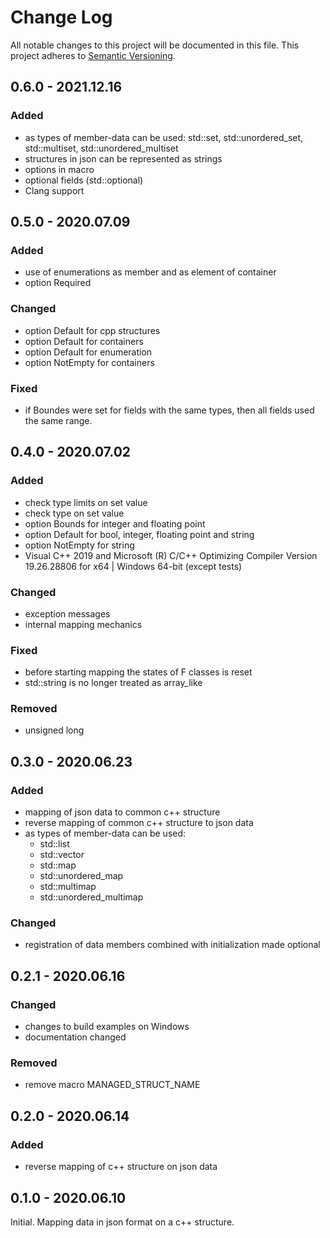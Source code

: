 # Change Log
All notable changes to this project will be documented in this file. This project adheres to [Semantic Versioning](http://semver.org/).

## 0.6.0 - 2021.12.16

### Added
* as types of member-data can be used: std::set, std::unordered_set, std::multiset, std::unordered_multiset
* structures in json can be represented as strings
* options in macro
* optional fields (std::optional)
* Clang support

## 0.5.0 - 2020.07.09

### Added
* use of enumerations as member and as element of container
* option Required

### Changed
* option Default for cpp structures
* option Default for containers
* option Default for enumeration
* option NotEmpty for containers

### Fixed
* if Boundes were set for fields with the same types, then all fields used the same range.

## 0.4.0 - 2020.07.02

### Added
* check type limits on set value
* check type on set value
* option Bounds for integer and floating point
* option Default for bool, integer, floating point and string
* option NotEmpty for string
* Visual C++ 2019 and Microsoft (R) C/C++ Optimizing Compiler Version 19.26.28806 for x64 | Windows 64-bit (except tests)

### Changed
* exception messages
* internal mapping mechanics

### Fixed
* before starting mapping the states of F classes is reset
* std::string is no longer treated as array_like

### Removed
* unsigned long

## 0.3.0 - 2020.06.23

### Added
* mapping of json data to common c++ structure
* reverse mapping of common c++ structure to json data
* as types of member-data can be used:
	- std::list
	- std::vector
	- std::map
	- std::unordered_map
	- std::multimap
	- std::unordered_multimap

### Changed
* registration of data members combined with initialization made optional

## 0.2.1 - 2020.06.16

### Changed
* changes to build examples on Windows
* documentation changed

### Removed
* remove macro MANAGED_STRUCT_NAME

## 0.2.0 - 2020.06.14

### Added
* reverse mapping of c++ structure on json data

## 0.1.0 - 2020.06.10

Initial. Mapping data in json format on a c++ structure.
